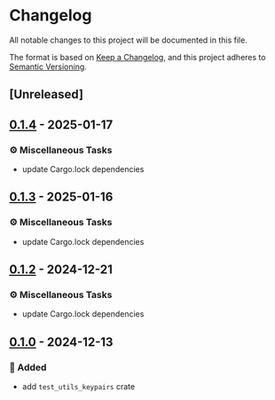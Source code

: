 # Changelog

All notable changes to this project will be documented in this file.

The format is based on [Keep a Changelog](https://keepachangelog.com/en/1.0.0/),
and this project adheres to [Semantic Versioning](https://semver.org/spec/v2.0.0.html).

## [Unreleased]

## [0.1.4](https://github.com/ifiokjr/wasm_solana/compare/test_utils_keypairs@v0.1.3...test_utils_keypairs@v0.1.4) - 2025-01-17

### <!-- 7 -->⚙️ Miscellaneous Tasks

- update Cargo.lock dependencies

## [0.1.3](https://github.com/ifiokjr/wasm_solana/compare/test_utils_keypairs@v0.1.2...test_utils_keypairs@v0.1.3) - 2025-01-16

### <!-- 7 -->⚙️ Miscellaneous Tasks

- update Cargo.lock dependencies

## [0.1.2](https://github.com/ifiokjr/wasm_solana/compare/test_utils_keypairs@v0.1.1...test_utils_keypairs@v0.1.2) - 2024-12-21

### <!-- 7 -->⚙️ Miscellaneous Tasks

- update Cargo.lock dependencies

## [0.1.0](https://github.com/ifiokjr/wasm_solana/releases/tag/test_utils_keypairs@v0.1.0) - 2024-12-13

### <!-- 0 -->🎉 Added

- add `test_utils_keypairs` crate

